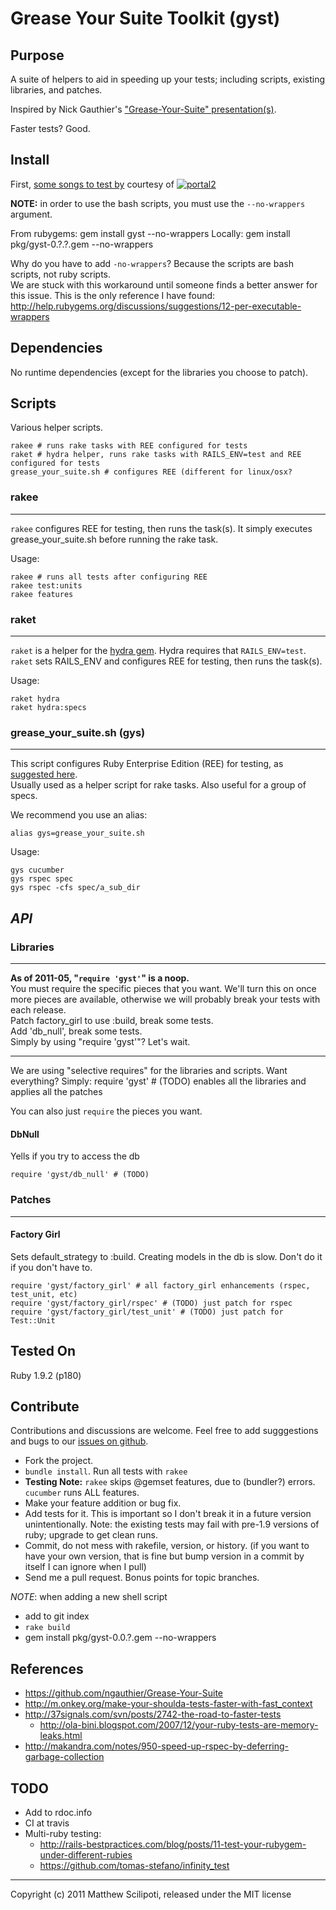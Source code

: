 Grease Your Suite Toolkit (gyst)
================================

Purpose
--------
A suite of helpers to aid in speeding up your tests; including scripts,
existing libraries, and patches.

Inspired by Nick Gauthier's ["Grease-Your-Suite" presentation(s)][gys_showoff].

Faster tests? Good.

Install
--------
First, [some songs to test by][music] courtesy of [![portal2](http://www.thinkwithportals.com/images/favicon.ico)][music]   

**NOTE:** in order to use the bash scripts, you must use the `--no-wrappers` argument.   

From rubygems:
    gem install gyst --no-wrappers
Locally:
    gem install pkg/gyst-0.?.?.gem --no-wrappers

Why do you have to add `-no-wrappers`?  Because the scripts are bash scripts, not ruby scripts.  
We are stuck with this workaround until someone finds a better answer for this issue.  This is the only reference I have found: <http://help.rubygems.org/discussions/suggestions/12-per-executable-wrappers>

Dependencies
------------

No runtime dependencies (except for the libraries you choose to patch).


Scripts
--------
Various helper scripts.

    rakee # runs rake tasks with REE configured for tests
    raket # hydra helper, runs rake tasks with RAILS_ENV=test and REE configured for tests
    grease_your_suite.sh # configures REE (different for linux/osx?


### rakee
---
`rakee` configures REE for testing, then runs the task(s).  It simply executes grease_your_suite.sh before running the rake task.

Usage:

    rakee # runs all tests after configuring REE
    rakee test:units
    rakee features


### raket
---
`raket` is a helper for the [hydra gem](https://github.com/ngauthier/hydra). Hydra requires that `RAILS_ENV=test`.  `raket` sets RAILS_ENV and configures REE for testing, then runs the task(s).

Usage:

    raket hydra
    raket hydra:specs


### grease_your_suite.sh (gys)
---
This script configures Ruby Enterprise Edition (REE) for testing,
as [suggested here][gys_showoff].   
Usually used as a helper script for rake tasks.
Also useful for a group of specs.

We recommend you use an alias:

    alias gys=grease_your_suite.sh

Usage:

    gys cucumber
    gys rspec spec
    gys rspec -cfs spec/a_sub_dir


***API***
---

### Libraries
---
<strong>As of 2011-05, "`require 'gyst'`" is a noop.</strong>   
You must require the specific pieces that you want.  We'll turn this on once more pieces are available, otherwise we will probably break your tests with each release.   
Patch factory_girl to use :build, break some tests.   
Add 'db_null', break some tests.   
Simply by using "require 'gyst'"?  Let's wait.

---

We are using "selective requires" for the libraries and scripts.  Want everything? Simply:
    require 'gyst' # (TODO) enables all the libraries and applies all the patches

You can also just `require` the pieces you want.

#### DbNull
Yells if you try to access the db

    require 'gyst/db_null' # (TODO)


### Patches
---

#### Factory Girl
Sets default_strategy to :build. Creating models in the db is slow.
Don't do it if you don't have to.


    require 'gyst/factory_girl' # all factory_girl enhancements (rspec, test_unit, etc)
    require 'gyst/factory_girl/rspec' # (TODO) just patch for rspec
    require 'gyst/factory_girl/test_unit' # (TODO) just patch for Test::Unit


Tested On
--------------
Ruby 1.9.2 (p180)


Contribute
-----------
Contributions and discussions are welcome.
Feel free to add sugggestions and bugs to our [issues on github](https://github.com/mattscilipoti/gyst/issues).

* Fork the project.
* `bundle install`.  Run all tests with `rakee`
* **Testing Note:** `rakee` skips @gemset features, due to (bundler?) errors.
  `cucumber` runs ALL features.
* Make your feature addition or bug fix.
* Add tests for it. This is important so I don't break it in a
  future version unintentionally.  Note: the existing tests may fail
  with pre-1.9 versions of ruby; upgrade to get clean runs.
* Commit, do not mess with rakefile, version, or history.
  (if you want to have your own version, that is fine but bump version in a commit by itself I can ignore when I pull)
* Send me a pull request. Bonus points for topic branches.

*NOTE*: when adding a new shell script

 * add to git index
 * `rake build`
 * gem install pkg/gyst-0.0.?.gem --no-wrappers

References
-----------
 * https://github.com/ngauthier/Grease-Your-Suite
 * http://m.onkey.org/make-your-shoulda-tests-faster-with-fast_context
 * http://37signals.com/svn/posts/2742-the-road-to-faster-tests
   * http://ola-bini.blogspot.com/2007/12/your-ruby-tests-are-memory-leaks.html
 * http://makandra.com/notes/950-speed-up-rspec-by-deferring-garbage-collection



TODO
-----
 * Add to rdoc.info
 * CI at travis
 * Multi-ruby testing: 
   * http://rails-bestpractices.com/blog/posts/11-test-your-rubygem-under-different-rubies
   * https://github.com/tomas-stefano/infinity_test


[gys_showoff]: http://grease-your-suite.heroku.com/  "Grease Your Suites"
[music]: http://www.thinkwithportals.com/music.php "Songs To Test By - Portal2"

____
Copyright (c) 2011 Matthew Scilipoti, released under the MIT license

